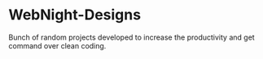 # WebNight-Designs
Bunch of random projects developed to increase the productivity and get command over clean coding.
